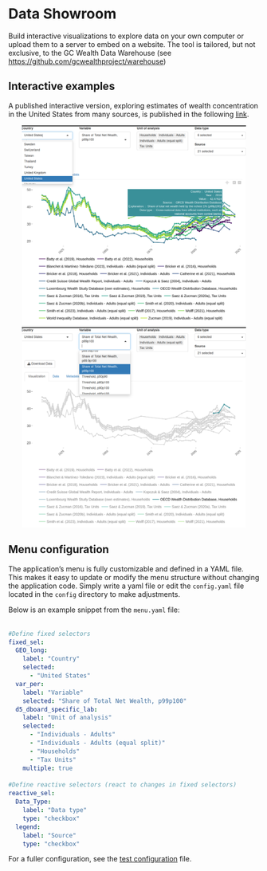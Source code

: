 # Data Showroom 

Build interactive visualizations to explore data on your own computer or upload them to a server to embed on a website. The tool is tailored, but not exclusive, to the GC Wealth Data Warehouse (see https://github.com/gcwealthproject/warehouse) 

## Interactive examples

A published interactive version, exploring estimates of wealth concentration in the United States from many sources, is published in the following [link](https://ign-flores.shinyapps.io/rshiny_inht_1/). 

<div align="center">
<img src="screenshots/screenshot1.png" width="450" />
<img src="screenshots/screenshot2.png" width="450" />  
</div>

## Menu configuration

The application’s menu is fully customizable and defined in a YAML file. This makes it easy to update or modify the menu structure without changing the application code. Simply write a yaml file or edit the `config.yaml` file located in the `config` directory to make adjustments.

Below is an example snippet from the `menu.yaml` file:


```yaml 

#Define fixed selectors 
fixed_sel:
  GEO_long:
    label: "Country"
    selected:
      - "United States"
  var_per:
    label: "Variable"
    selected: "Share of Total Net Wealth, p99p100"
  d5_dboard_specific_lab:
    label: "Unit of analysis"
    selected:
      - "Individuals - Adults"
      - "Individuals - Adults (equal split)"
      - "Households"
      - "Tax Units"
    multiple: true

#Define reactive selectors (react to changes in fixed selectors)
reactive_sel:
  Data_Type:
    label: "Data type"
    type: "checkbox"
  legend:
    label: "Source"
    type: "checkbox"

```

For a fuller configuration, see the [test configuration](tests/config.yaml) file.



